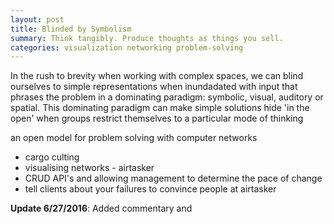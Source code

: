 ```yaml
---
layout: post
title: Blinded by Symbolism
summary: Think tangibly. Produce thoughts as things you sell.
categories: visualization networking problem-solving
---
```

In the rush to brevity when working with complex spaces, we can blind ourselves to simple representations when inundadated with input that phrases the problem in a dominating paradigm: symbolic, visual, auditory or spatial. This dominating paradigm can make simple solutions hide 'in the open' when groups restrict themselves to a particular mode of thinking

 an open model for problem solving with computer networks

- cargo culting
- visualising networks - airtasker
- CRUD API's and allowing management to determine the pace of change
- tell clients about your failures to convince people at airtasker

**Update 6/27/2016**: Added commentary and 